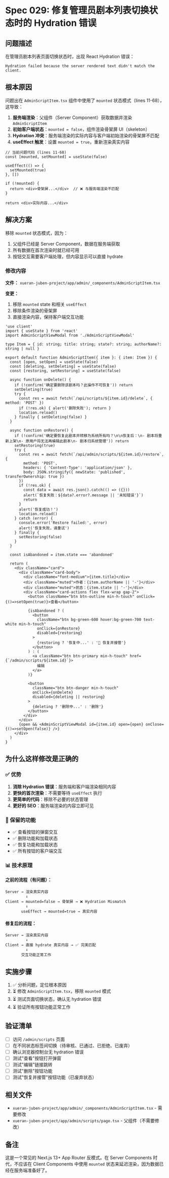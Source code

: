 # Spec 029: 修复管理员剧本列表切换状态时的 Hydration 错误

## 问题描述

在管理员剧本列表页面切换状态时，出现 React Hydration 错误：

```
Hydration failed because the server rendered text didn't match the client.
```

## 根本原因

问题出在 `AdminScriptItem.tsx` 组件中使用了 `mounted` 状态模式（lines 11-68），这导致：

1. **服务端渲染**：父组件（Server Component）获取数据并渲染 `AdminScriptItem`
2. **初始客户端状态**：`mounted = false`，组件渲染骨架屏 UI（skeleton）
3. **Hydration 冲突**：服务端渲染的实际内容与客户端初始渲染的骨架屏不匹配
4. **useEffect 触发**：设置 `mounted = true`，重新渲染真实内容

```tsx
// 当前问题代码 (lines 11-68)
const [mounted, setMounted] = useState(false)

useEffect(() => {
  setMounted(true)
}, [])

if (!mounted) {
  return <div>骨架屏...</div>  // ❌ 与服务端渲染不匹配
}

return <div>实际内容...</div>
```

## 解决方案

移除 `mounted` 状态模式，因为：

1. 父组件已经是 Server Component，数据在服务端获取
2. 所有数据在首次渲染时就已经可用
3. 按钮交互需要客户端处理，但内容显示可以直接 hydrate

### 修改内容

**文件：** `xueran-juben-project/app/admin/_components/AdminScriptItem.tsx`

**变更：**

1. 移除 `mounted` state 和相关 `useEffect`
2. 移除条件渲染的骨架屏
3. 直接渲染内容，保持客户端交互功能

```tsx
'use client'
import { useState } from 'react'
import AdminScriptViewModal from './AdminScriptViewModal'

type Item = { id: string; title: string; state?: string; authorName?: string | null }

export default function AdminScriptItem({ item }: { item: Item }) {
  const [open, setOpen] = useState(false)
  const [deleting, setDeleting] = useState(false)
  const [restoring, setRestoring] = useState(false)

  async function onDelete() {
    if (!confirm('确定要删除该剧本吗？此操作不可恢复')) return
    setDeleting(true)
    try {
      const res = await fetch(`/api/scripts/${item.id}/delete`, { method: 'POST' })
      if (!res.ok) { alert('删除失败'); return }
      location.reload()
    } finally { setDeleting(false) }
  }

  async function onRestore() {
    if (!confirm('确定要恢复此剧本并转移为系统所有吗？\n\n恢复后：\n- 剧本将重新上架\n- 原用户将无法再编辑此剧本\n- 剧本归系统管理')) return
    setRestoring(true)
    try {
      const res = await fetch(`/api/admin/scripts/${item.id}/restore`, {
        method: 'POST',
        headers: { 'Content-Type': 'application/json' },
        body: JSON.stringify({ newState: 'published', transferOwnership: true })
      })
      if (!res.ok) {
        const data = await res.json().catch(() => ({}))
        alert(`恢复失败：${data?.error?.message || '未知错误'}`)
        return
      }
      alert('恢复成功！')
      location.reload()
    } catch (error) {
      console.error('Restore failed:', error)
      alert('恢复失败，请重试')
    } finally {
      setRestoring(false)
    }
  }

  const isAbandoned = item.state === 'abandoned'

  return (
    <div className="card">
      <div className="card-body">
        <div className="font-medium">{item.title}</div>
        <div className="muted">作者：{item.authorName || '-'}</div>
        <div className="muted">状态：{item.state || '-'}</div>
        <div className="card-actions flex flex-wrap gap-2">
          <button className="btn btn-outline min-h-touch" onClick={()=>setOpen(true)}>查看</button>
          
          {isAbandoned ? (
            <button 
              className="btn bg-green-600 hover:bg-green-700 text-white min-h-touch" 
              onClick={onRestore} 
              disabled={restoring}
            >
              {restoring ? '恢复中...' : '🔄 恢复并接管'}
            </button>
          ) : (
            <a className="btn btn-primary min-h-touch" href={`/admin/scripts/${item.id}`}>
              编辑
            </a>
          )}
          
          <button 
            className="btn btn-danger min-h-touch" 
            onClick={onDelete} 
            disabled={deleting || restoring}
          >
            {deleting ? '删除中...' : '删除'}
          </button>
        </div>
      </div>
      {open && <AdminScriptViewModal id={item.id} open={open} onClose={()=>setOpen(false)} />}
    </div>
  )
}
```

## 为什么这样修改是正确的

### ✅ 优势

1. **消除 Hydration 错误**：服务端和客户端渲染相同内容
2. **更快的首次渲染**：不需要等待 `useEffect` 执行
3. **更简单的代码**：移除不必要的状态管理
4. **更好的 SEO**：服务端渲染的内容立即可见

### 🎯 保留的功能

- ✅ 查看按钮的弹窗交互
- ✅ 删除功能和加载状态
- ✅ 恢复功能和加载状态
- ✅ 所有按钮的客户端交互

### 📊 技术原理

#### 之前的流程（有问题）：
```
Server → 渲染真实内容
         ↓
Client → mounted=false → 骨架屏 → ❌ Hydration Mismatch
         ↓
       useEffect → mounted=true → 真实内容
```

#### 修复后的流程：
```
Server → 渲染真实内容
         ↓
Client → 直接 hydrate 真实内容 → ✅ 完美匹配
         ↓
       交互功能正常工作
```

## 实施步骤

1. ✅ 分析问题，定位根本原因
2. ⏳ 修改 `AdminScriptItem.tsx`，移除 `mounted` 模式
3. ⏳ 测试页面切换状态，确认无 hydration 错误
4. ⏳ 验证所有按钮功能正常工作

## 验证清单

- [ ] 访问 `/admin/scripts` 页面
- [ ] 在不同状态标签间切换（待审核、已通过、已拒绝、已废弃）
- [ ] 确认浏览器控制台无 hydration 错误
- [ ] 测试"查看"按钮打开弹窗
- [ ] 测试"编辑"链接跳转
- [ ] 测试"删除"按钮功能
- [ ] 测试"恢复并接管"按钮功能（已废弃状态）

## 相关文件

- `xueran-juben-project/app/admin/_components/AdminScriptItem.tsx` - 需要修改
- `xueran-juben-project/app/admin/scripts/page.tsx` - 父组件（不需要修改）

## 备注

这是一个常见的 Next.js 13+ App Router 反模式。在 Server Components 时代，不应该在 Client Components 中使用 `mounted` 状态来延迟渲染，因为数据已经在服务端准备好了。

